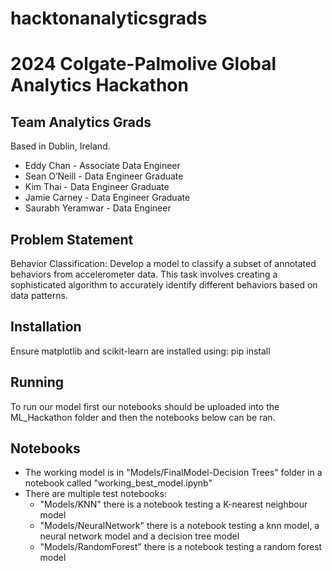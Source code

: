 # hacktonanalyticsgrads

# 2024 Colgate-Palmolive Global Analytics Hackathon

## Team Analytics Grads
Based in Dublin, Ireland.

- Eddy Chan - Associate Data Engineer
- Sean O’Neill - Data Engineer Graduate
- Kim Thai - Data Engineer Graduate
- Jamie Carney - Data Engineer Graduate
- Saurabh Yeramwar - Data Engineer


## Problem Statement
Behavior Classification: Develop a model to classify a subset of annotated behaviors from accelerometer data. This task involves creating a sophisticated algorithm to accurately identify different behaviors based on data patterns.

## Installation
Ensure matplotlib and scikit-learn are installed using: pip install

## Running
To run our model first our notebooks should be uploaded into the ML_Hackathon folder and then the notebooks below can be ran.

## Notebooks
- The working model is in "Models/FinalModel-Decision Trees" folder in a notebook called "working_best_model.ipynb"
- There are multiple test notebooks:
  - "Models/KNN" there is a notebook testing a K-nearest neighbour model
  - "Models/NeuralNetwork" there is a notebook testing a knn model, a neural network model and a decision tree model
  - "Models/RandomForest" there is a notebook testing a random forest model
